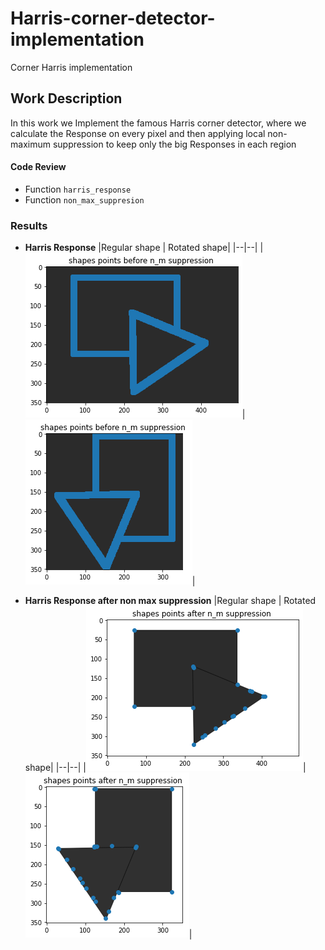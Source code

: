 # Harris-corner-detector-implementation
 Corner Harris implementation
## Work Description

In this work we Implement the famous Harris corner detector, where we calculate the Response on every pixel and then applying local non-maximum suppression to keep only the big Responses in each region

#### Code Review
* Function `harris_response`
* Function `non_max_suppresion`

### Results
* **Harris Response**
|Regular shape | Rotated shape|
|--|--|
|![geo](Results/Harris_Response.png)|![geo](Results/Harris_Response_rotated.png)|

* **Harris Response after non max suppression**
|Regular shape | Rotated shape|
|--|--|
|![geo](Results/Harris_Response_with_non_max_suppression.png)|![geo](Results/Harris_Response_rotated_with_non_max_suppression.png)|
